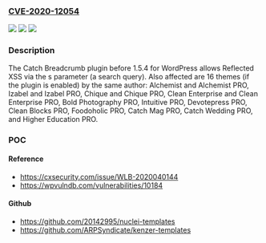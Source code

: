 ### [CVE-2020-12054](https://cve.mitre.org/cgi-bin/cvename.cgi?name=CVE-2020-12054)
![](https://img.shields.io/static/v1?label=Product&message=n%2Fa&color=blue)
![](https://img.shields.io/static/v1?label=Version&message=n%2Fa&color=blue)
![](https://img.shields.io/static/v1?label=Vulnerability&message=n%2Fa&color=brighgreen)

### Description

The Catch Breadcrumb plugin before 1.5.4 for WordPress allows Reflected XSS via the s parameter (a search query). Also affected are 16 themes (if the plugin is enabled) by the same author: Alchemist and Alchemist PRO, Izabel and Izabel PRO, Chique and Chique PRO, Clean Enterprise and Clean Enterprise PRO, Bold Photography PRO, Intuitive PRO, Devotepress PRO, Clean Blocks PRO, Foodoholic PRO, Catch Mag PRO, Catch Wedding PRO, and Higher Education PRO.

### POC

#### Reference
- https://cxsecurity.com/issue/WLB-2020040144
- https://wpvulndb.com/vulnerabilities/10184

#### Github
- https://github.com/20142995/nuclei-templates
- https://github.com/ARPSyndicate/kenzer-templates

